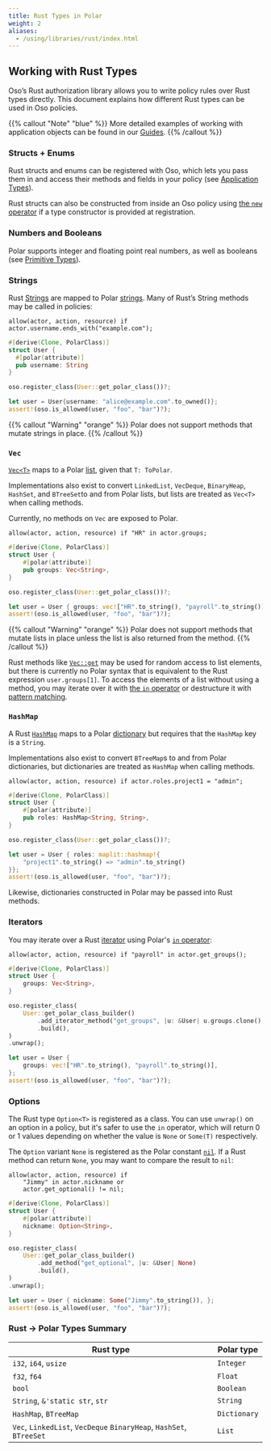 ```yaml
---
title: Rust Types in Polar
weight: 2
aliases:
  - /using/libraries/rust/index.html
---
```


[rust-string]: https://doc.rust-lang.org/std/string/struct.String.html
[rust-vec]: https://doc.rust-lang.org/std/vec/struct.Vec.html
[rust-vec-get]: https://doc.rust-lang.org/std/vec/struct.Vec.html#method.get
[rust-hashmap]: https://doc.rust-lang.org/std/collections/struct.HashMap.html

## Working with Rust Types

Oso’s Rust authorization library allows you to write policy rules over Rust
types directly. This document explains how different Rust types can be used in
Oso policies.

{{% callout "Note" "blue" %}}
More detailed examples of working with application objects can be found in our
[Guides](guides).
{{% /callout %}}

### Structs + Enums

Rust structs and enums can be registered with Oso, which lets you pass them in
and access their methods and fields in your policy (see [Application
Types](getting-started/policies#application-types)).

Rust structs can also be constructed from inside an Oso policy using [the `new`
operator](polar-syntax#new) if a type constructor is provided at registration.

### Numbers and Booleans

Polar supports integer and floating point real numbers, as well as booleans
(see [Primitive Types](polar-syntax#primitive-types)).

### Strings

Rust [Strings][rust-string] are mapped to Polar
[strings](polar-syntax#strings). Many of Rust’s String methods may be called in
policies:

```polar
allow(actor, action, resource) if actor.username.ends_with("example.com");
```

```rust
#[derive(Clone, PolarClass)]
struct User {
  #[polar(attribute)]
  pub username: String
}

oso.register_class(User::get_polar_class())?;

let user = User{username: "alice@example.com".to_owned()};
assert!(oso.is_allowed(user, "foo", "bar")?);
```

{{% callout "Warning" "orange" %}}
Polar does not support methods that mutate strings in place.
{{% /callout %}}

### `Vec`

[`Vec<T>`][rust-vec] maps to a Polar [list](polar-syntax#lists), given that `T: ToPolar`.

Implementations also exist to convert `LinkedList`, `VecDeque`,
`BinaryHeap`, `HashSet`, and `BTreeSet`to and from Polar lists,
but lists are treated as `Vec<T>` when calling methods.

Currently, no methods on `Vec` are exposed to Polar.

```polar
allow(actor, action, resource) if "HR" in actor.groups;
```

```rust
#[derive(Clone, PolarClass)]
struct User {
    #[polar(attribute)]
    pub groups: Vec<String>,
}

oso.register_class(User::get_polar_class())?;

let user = User { groups: vec!["HR".to_string(), "payroll".to_string()] };
assert!(oso.is_allowed(user, "foo", "bar")?);
```

{{% callout "Warning" "orange" %}}
Polar does not support methods that mutate lists in place unless the list is
also returned from the method.
{{% /callout %}}

Rust methods like [`Vec::get`][rust-vec-get] may be used for random access to
list elements, but there is currently no Polar syntax that is equivalent to the
Rust expression `user.groups[1]`. To access the elements of a list without
using a method, you may iterate over it with [the `in`
operator](polar-syntax#in-list-membership) or destructure it with [pattern
matching](polar-syntax#patterns-and-matching).

### `HashMap`

A Rust [`HashMap`][rust-hashmap] maps to a Polar
[dictionary](polar-syntax#dictionaries) but requires that the `HashMap` key is
a `String`.

Implementations also exist to convert `BTreeMap`s to and
from Polar dictionaries, but dictionaries are treated as `HashMap` when calling methods.


```polar
allow(actor, action, resource) if actor.roles.project1 = "admin";
```

```rust
#[derive(Clone, PolarClass)]
struct User {
    #[polar(attribute)]
    pub roles: HashMap<String, String>,
}

oso.register_class(User::get_polar_class())?;

let user = User { roles: maplit::hashmap!{
    "project1".to_string() => "admin".to_string()
}};
assert!(oso.is_allowed(user, "foo", "bar")?);
```

Likewise, dictionaries constructed in Polar may be passed into Rust methods.

### Iterators

You may iterate over a Rust
[iterator](https://doc.rust-lang.org/std/iter/index.html) using Polar's [`in`
operator](polar-syntax#in-list-membership):

```polar
allow(actor, action, resource) if "payroll" in actor.get_groups();
```

```rust
#[derive(Clone, PolarClass)]
struct User {
    groups: Vec<String>,
}

oso.register_class(
    User::get_polar_class_builder()
        .add_iterator_method("get_groups", |u: &User| u.groups.clone().into_iter())
        .build(),
)
.unwrap();

let user = User {
    groups: vec!["HR".to_string(), "payroll".to_string()],
};
assert!(oso.is_allowed(user, "foo", "bar")?);
```

### Options

The Rust type `Option<T>` is registered as a class. You can use `unwrap()` on
an option in a policy, but it's safer to use the `in` operator, which will
return 0 or 1 values depending on whether the value is `None` or `Some(T)`
respectively.

The `Option` variant `None` is registered as the Polar constant
[`nil`](reference/polar/polar-syntax#nil). If a Rust method can return
`None`, you may want to compare the result to `nil`:

```polar
allow(actor, action, resource) if
    "Jimmy" in actor.nickname or
    actor.get_optional() != nil;
```

```rust
#[derive(Clone, PolarClass)]
struct User {
    #[polar(attribute)]
    nickname: Option<String>,
}

oso.register_class(
    User::get_polar_class_builder()
        .add_method("get_optional", |u: &User| None)
        .build(),
)
.unwrap();

let user = User { nickname: Some("Jimmy".to_string()), };
assert!(oso.is_allowed(user, "foo", "bar")?);
```

### Rust → Polar Types Summary

| Rust type                                                             | Polar type   |
| --------------------------------------------------------------------- | ------------ |
| `i32`, `i64`, `usize`                                                 | `Integer`    |
| `f32`, `f64`                                                          | `Float`      |
| `bool`                                                                | `Boolean`    |
| `String`, `&'static str`, `str`                                       | `String`     |
| `HashMap`, `BTreeMap`                                                 | `Dictionary` |
| `Vec`, `LinkedList`, `VecDeque` `BinaryHeap`, `HashSet`, `BTreeSet`   | `List`       |
